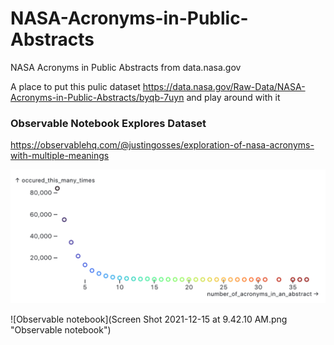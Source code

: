 # NASA-Acronyms-in-Public-Abstracts
NASA Acronyms in Public Abstracts from data.nasa.gov

A place to put this pulic dataset https://data.nasa.gov/Raw-Data/NASA-Acronyms-in-Public-Abstracts/byqb-7uyn and play around with it

### Observable Notebook Explores Dataset

<a href="https://observablehq.com/@justingosses/exploration-of-nasa-acronyms-with-multiple-meanings">https://observablehq.com/@justingosses/exploration-of-nasa-acronyms-with-multiple-meanings</a>

![Chart showing how many acronyms occur in how many abstracts](acronyms_chart.png "Chart showing how many acronyms occur in how many abstracts")

![Observable notebook](Screen Shot 2021-12-15 at 9.42.10 AM.png "Observable notebook")
